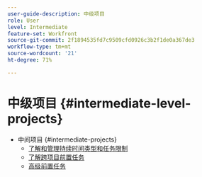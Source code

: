 ```yaml
---
user-guide-description: 中级项目
role: User
level: Intermediate
feature-set: Workfront
source-git-commit: 2f1894535fd7c9509cfd0926c3b2f1de0a367de3
workflow-type: tm+mt
source-wordcount: '21'
ht-degree: 71%

---
```



# 中级项目 {#intermediate-level-projects}

+ 中间项目 {#intermediate-projects}
   + [了解和管理持续时间类型和任务限制](/help/manage-work/intermediate-projects/understand-and-manage-duration-types-and-task-constraints.md)
   + [了解跨项目前置任务](/help/manage-work/intermediate-projects/understand-cross-project-predecessors.md)
   + [高级前置任务](/help/manage-work/intermediate-projects/advanced-predecessors.md)

